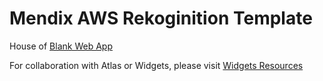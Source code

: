 # Mendix AWS Rekoginition Template

House of [Blank Web App](https://marketplace.mendix.com/link/component/51830)

For collaboration with Atlas or Widgets, please visit [Widgets Resources](https://github.com/mendix/widgets-resources)